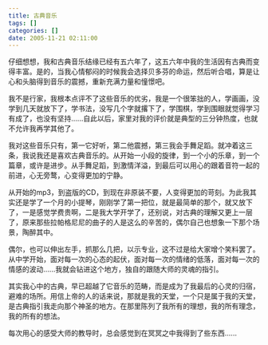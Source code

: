 ```yaml
---
title: 古典音乐
tags: []
categories: []
date: 2005-11-21 02:11:00 
---
```


仔细想想，我和古典音乐结缘已经有五六年了，这五六年中我的生活因有古典而变得丰富。是的，当我心情郁闷的时候我会选择贝多芬的命运，然后听合唱，算是让心和头脑得到音乐的震撼，重新充满力量和憧憬吧。

我不是行家，我根本点评不了这些音乐的优劣，我是一个很笨拙的人，学画画，没学到几天就放下了，学书法，没写几个字就撂下了，学围棋，学到围眼就觉得学习有成了，也没有坚持......自此以后，家里对我的评价就是典型的三分钟热度，也就不允许我再学其他了。

我对这些音乐只有，第一它好听，第二他震撼，第三我会手舞足蹈。就冲着这三条，我说我还是喜欢古典音乐的。从开始一小段的旋律，到一个小的乐章，到一个篇章，或许是进步。从手舞足蹈，到激情洋溢，到最后可以用心的跟着音符一起的前进，心无旁鹜，心变得更加的宁静。

从开始的mp3，到盗版的CD，到现在非原装不要，人变得更加的苛刻。为此我其实还是学了一个月的小提琴，刚刚学了第一把位，就是最简单的那个，就又放下了，一是感觉学费贵啊，二是我大学开学了，还别说，对古典的理解又更上一层了，原来那些拉帕格尼尼的曲子的人是这么的辛苦的，偶尔自己也想象一下那个场景，陶醉其中。

偶尔，也可以伸出左手，抓那么几把，以示专业，这不过是给大家增个笑料罢了。从中学开始，面对每一次的心态的起伏，面对每一次的情绪的低落，面对每一次的情感的波动......我就会钻进这个地方，独自的跟随大师的灵魂的指引。

其实我心中的古典，早已超越了它音乐的范畴，而是成为了我最后的心灵的归宿，避难的场所。用信上帝的人的话来说，那就是我的天堂，一个只是属于我的天堂，是古典指引我走向那个神圣的地方。在那里陈列了我所有的理想，我的所有理念，我的所有的想法。

每次用心的感受大师的教导时，总会感觉到在冥冥之中我得到了些东西......